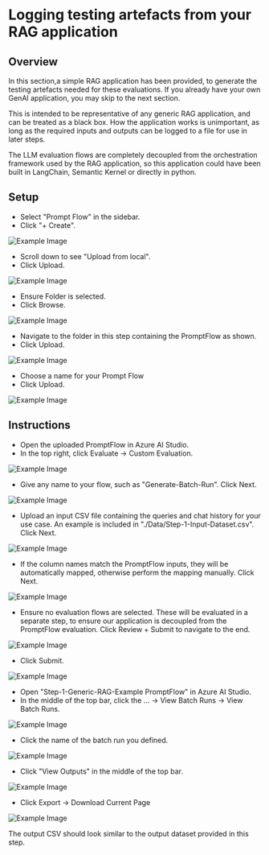 # Logging testing artefacts from your RAG application

## Overview

In this section,a simple RAG application has been provided, to generate the testing artefacts needed for these evaluations. If you already have your own GenAI application, you may skip to the next section.

This is intended to be representative of any generic RAG application, and can be treated as a black box. How the application works is unimportant, as long as the required inputs and outputs can be logged to a file for use in later steps.

The LLM evaluation flows are completely decoupled from the orchestration framework used by the RAG application, so this application could have been built in LangChain, Semantic Kernel or directly in python.

## Setup

- Select "Prompt Flow" in the sidebar.
- Click "+ Create".

![Example Image](Images/CreatePromptFlow.png)

- Scroll down to see "Upload from local".
- Click Upload.

![Example Image](Images/UploadLocal.png)

- Ensure Folder is selected.
- Click Browse.

![Example Image](Images/UploadFolder.png)

- Navigate to the folder in this step containing the PromptFlow as shown.
- Click Upload.

![Example Image](Images/SelectFolder.png)

- Choose a name for your Prompt Flow
- Click Upload.

![Example Image](Images/Upload.png)

## Instructions

- Open the uploaded PromptFlow in Azure AI Studio.
- In the top right, click Evaluate -> Custom Evaluation.

![Example Image](Images/Bulk-Run-1.png)

- Give any name to your flow, such as "Generate-Batch-Run". Click Next.

![Example Image](Images/Bulk-Run-2.png)

- Upload an input CSV file containing the queries and chat history for your use case. An example is included in "./Data/Step-1-Input-Dataset.csv". Click Next.

![Example Image](Images/Bulk-Run-3.png)

- If the column names match the PromptFlow inputs, they will be automatically mapped, otherwise perform the mapping manually. Click Next.

![Example Image](Images/Bulk-Run-4.png)

- Ensure no evaluation flows are selected. These will be evaluated in a separate step, to ensure our application is decoupled from the PromptFlow evaluation. Click Review + Submit to navigate to the end.

![Example Image](Images/Bulk-Run-5.png)

- Click Submit.

![Example Image](Images/Bulk-Run-6.png)

- Open "Step-1-Generic-RAG-Example PromptFlow" in Azure AI Studio.
- In the middle of the top bar, click the ... -> View Batch Runs -> View Batch Runs.

![Example Image](Images/Export-Bulk-Results-1.png)

- Click the name of the batch run you defined.

![Example Image](Images/Export-Bulk-Results-2.png)

- Click "View Outputs" in the middle of the top bar.

![Example Image](Images/Export-Bulk-Results-3.png)

- Click Export -> Download Current Page

![Example Image](Images/Export-Bulk-Results-4.png)

The output CSV should look similar to the output dataset provided in this step.
